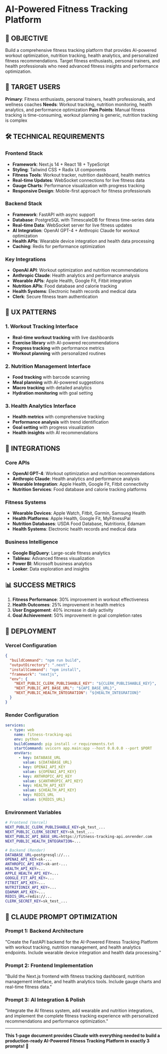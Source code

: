 # AI-Powered Fitness Tracking Platform

## 🎯 OBJECTIVE
Build a comprehensive fitness tracking platform that provides AI-powered workout optimization, nutrition tracking, health analytics, and personalized fitness recommendations. Target fitness enthusiasts, personal trainers, and health professionals who need advanced fitness insights and performance optimization.

## 👥 TARGET USERS
**Primary**: Fitness enthusiasts, personal trainers, health professionals, and wellness coaches
**Needs**: Workout tracking, nutrition monitoring, health analytics, and performance optimization
**Pain Points**: Manual fitness tracking is time-consuming, workout planning is generic, nutrition tracking is complex

## 🛠️ TECHNICAL REQUIREMENTS

### Frontend Stack
- **Framework**: Next.js 14 + React 18 + TypeScript
- **Styling**: Tailwind CSS + Radix UI components
- **Fitness Tools**: Workout tracker, nutrition dashboard, health metrics
- **Real-time Updates**: WebSocket connections for live fitness data
- **Gauge Charts**: Performance visualization with progress tracking
- **Responsive Design**: Mobile-first approach for fitness professionals

### Backend Stack
- **Framework**: FastAPI with async support
- **Database**: PostgreSQL with TimescaleDB for fitness time-series data
- **Real-time Data**: WebSocket server for live fitness updates
- **AI Integration**: OpenAI GPT-4 + Anthropic Claude for workout optimization
- **Health APIs**: Wearable device integration and health data processing
- **Caching**: Redis for performance optimization

### Key Integrations
- **OpenAI API**: Workout optimization and nutrition recommendations
- **Anthropic Claude**: Health analytics and performance analysis
- **Wearable APIs**: Apple Health, Google Fit, Fitbit integration
- **Nutrition APIs**: Food database and calorie tracking
- **Health Systems**: Electronic health records and medical data
- **Clerk**: Secure fitness team authentication

## 🎨 UX PATTERNS

### 1. Workout Tracking Interface
- **Real-time workout tracking** with live dashboards
- **Exercise library** with AI-powered recommendations
- **Progress tracking** with performance metrics
- **Workout planning** with personalized routines

### 2. Nutrition Management Interface
- **Food tracking** with barcode scanning
- **Meal planning** with AI-powered suggestions
- **Macro tracking** with detailed analytics
- **Hydration monitoring** with goal setting

### 3. Health Analytics Interface
- **Health metrics** with comprehensive tracking
- **Performance analysis** with trend identification
- **Goal setting** with progress visualization
- **Health insights** with AI recommendations

## 🔗 INTEGRATIONS

### Core APIs
- **OpenAI GPT-4**: Workout optimization and nutrition recommendations
- **Anthropic Claude**: Health analytics and performance analysis
- **Wearable Integration**: Apple Health, Google Fit, Fitbit connectivity
- **Nutrition Services**: Food database and calorie tracking platforms

### Fitness Systems
- **Wearable Devices**: Apple Watch, Fitbit, Garmin, Samsung Health
- **Health Platforms**: Apple Health, Google Fit, MyFitnessPal
- **Nutrition Databases**: USDA Food Database, Nutritionix, Edamam
- **Health Systems**: Electronic health records and medical data

### Business Intelligence
- **Google BigQuery**: Large-scale fitness analytics
- **Tableau**: Advanced fitness visualization
- **Power BI**: Microsoft business analytics
- **Looker**: Data exploration and insights

## 📊 SUCCESS METRICS
1. **Fitness Performance**: 30% improvement in workout effectiveness
2. **Health Outcomes**: 25% improvement in health metrics
3. **User Engagement**: 40% increase in daily activity
4. **Goal Achievement**: 50% improvement in goal completion rates

## 🚀 DEPLOYMENT

### Vercel Configuration
```json
{
  "buildCommand": "npm run build",
  "outputDirectory": ".next",
  "installCommand": "npm install",
  "framework": "nextjs",
  "env": {
    "NEXT_PUBLIC_CLERK_PUBLISHABLE_KEY": "${CLERK_PUBLISHABLE_KEY}",
    "NEXT_PUBLIC_API_BASE_URL": "${API_BASE_URL}",
    "NEXT_PUBLIC_HEALTH_INTEGRATION": "${HEALTH_INTEGRATION}"
  }
}
```

### Render Configuration
```yaml
services:
  - type: web
    name: fitness-tracking-api
    env: python
    buildCommand: pip install -r requirements.txt
    startCommand: uvicorn app.main:app --host 0.0.0.0 --port $PORT
    envVars:
      - key: DATABASE_URL
        value: ${DATABASE_URL}
      - key: OPENAI_API_KEY
        value: ${OPENAI_API_KEY}
      - key: ANTHROPIC_API_KEY
        value: ${ANTHROPIC_API_KEY}
      - key: HEALTH_API_KEY
        value: ${HEALTH_API_KEY}
      - key: REDIS_URL
        value: ${REDIS_URL}
```

### Environment Variables
```bash
# Frontend (Vercel)
NEXT_PUBLIC_CLERK_PUBLISHABLE_KEY=pk_test_...
NEXT_PUBLIC_CLERK_SECRET_KEY=sk_test_...
NEXT_PUBLIC_API_BASE_URL=https://fitness-tracking-api.onrender.com
NEXT_PUBLIC_HEALTH_INTEGRATION=...

# Backend (Render)
DATABASE_URL=postgresql://...
OPENAI_API_KEY=sk-...
ANTHROPIC_API_KEY=sk-ant-...
HEALTH_API_KEY=...
APPLE_HEALTH_API_KEY=...
GOOGLE_FIT_API_KEY=...
FITBIT_API_KEY=...
NUTRITIONIX_API_KEY=...
EDAMAM_API_KEY=...
REDIS_URL=redis://...
CLERK_SECRET_KEY=sk_test_...
```

## 🎯 CLAUDE PROMPT OPTIMIZATION

### Prompt 1: Backend Architecture
"Create the FastAPI backend for the AI-Powered Fitness Tracking Platform with workout tracking, nutrition management, and health analytics endpoints. Include wearable device integration and health data processing."

### Prompt 2: Frontend Implementation
"Build the Next.js frontend with fitness tracking dashboard, nutrition management interface, and health analytics tools. Include gauge charts and real-time fitness data."

### Prompt 3: AI Integration & Polish
"Integrate the AI fitness system, add wearable and nutrition integrations, and implement the complete fitness tracking experience with personalized recommendations and performance optimization."

---

**This 1-page document provides Claude with everything needed to build a production-ready AI-Powered Fitness Tracking Platform in exactly 3 prompts!** 🚀
